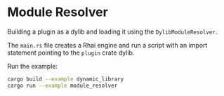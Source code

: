 # Module Resolver

Building a plugin as a dylib and loading it using the `DylibModuleResolver`.

The `main.rs` file creates a Rhai engine and run a script with an import statement pointing to the `plugin` crate dylib.

Run the example:

```sh
cargo build --example dynamic_library
cargo run --example module_resolver
```
